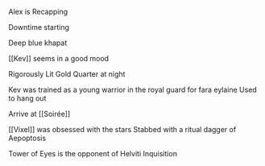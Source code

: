 
Alex is Recapping

Downtime starting

Deep blue khapat

[[Kev]] seems in a good mood

Rigorously Lit Gold Quarter at night

Kev was trained as a young warrior in the royal guard for fara eylaine
	Used to hang out

Arrive at [[Soirée]]

[[Vixel]] was obsessed with the stars
	Stabbed with a ritual dagger of Aepoptosis

Tower of Eyes is the opponent of Helviti Inquisition

